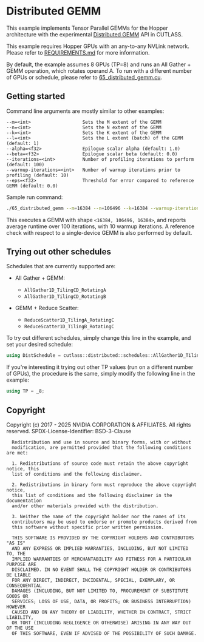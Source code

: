# Distributed GEMM

This example implements Tensor Parallel GEMMs for the Hopper architecture with the experimental
[Distributed GEMM](../../include/cutlass/experimental/distributed) API in CUTLASS.

This example requires Hopper GPUs with an any-to-any NVLink network.
Please refer to [REQUIREMENTS.md](REQUIREMENTS.md) for more information.

By default, the example assumes 8 GPUs (TP=8) and runs an All Gather + GEMM operation, which rotates
operand A. To run with a different number of GPUs or schedule, please refer to
[65_distributed_gemm.cu](65_distributed_gemm.cu).


## Getting started

Command line arguments are mostly similar to other examples:

```
--m=<int>                   Sets the M extent of the GEMM
--n=<int>                   Sets the N extent of the GEMM
--k=<int>                   Sets the K extent of the GEMM
--l=<int>                   Sets the L extent (batch) of the GEMM (default: 1)
--alpha=<f32>               Epilogue scalar alpha (default: 1.0)
--beta=<f32>                Epilogue scalar beta (default: 0.0)
--iterations=<int>          Number of profiling iterations to perform (default: 100)
--warmup-iterations=<int>   Number of warmup iterations prior to profiling (default: 10)
--eps=<f32>                 Threshold for error compared to reference GEMM (default: 0.0)
```

Sample run command:

```bash
./65_distributed_gemm --m=16384 --n=106496 --k=16384 --warmup-iterations=10 --iterations=100
```

This executes a GEMM with shape `<16384, 106496, 16384>`, and reports average runtime
over 100 iterations, with 10 warmup iterations.
A reference check with respect to a single-device GEMM is also performed by default.

## Trying out other schedules

Schedules that are currently supported are:

* All Gather + GEMM:
  * `AllGather1D_TilingCD_RotatingA`
  * `AllGather1D_TilingCD_RotatingB`

* GEMM + Reduce Scatter:
  * `ReduceScatter1D_TilingA_RotatingC`
  * `ReduceScatter1D_TilingB_RotatingC`

To try out different schedules, simply change this line in the example, and set your desired
schedule:

```cpp
using DistSchedule = cutlass::distributed::schedules::AllGather1D_TilingCD_RotatingA<TP>;
```

If you're interesting it trying out other TP values (run on a different number of GPUs), the
procedure is the same, simply modify the following line in the example:

```cpp
using TP = _8;
```

## Copyright

Copyright (c) 2017 - 2025 NVIDIA CORPORATION & AFFILIATES. All rights reserved.
SPDX-License-Identifier: BSD-3-Clause

```
  Redistribution and use in source and binary forms, with or without
  modification, are permitted provided that the following conditions are met:

  1. Redistributions of source code must retain the above copyright notice, this
  list of conditions and the following disclaimer.

  2. Redistributions in binary form must reproduce the above copyright notice,
  this list of conditions and the following disclaimer in the documentation
  and/or other materials provided with the distribution.

  3. Neither the name of the copyright holder nor the names of its
  contributors may be used to endorse or promote products derived from
  this software without specific prior written permission.

  THIS SOFTWARE IS PROVIDED BY THE COPYRIGHT HOLDERS AND CONTRIBUTORS "AS IS"
  AND ANY EXPRESS OR IMPLIED WARRANTIES, INCLUDING, BUT NOT LIMITED TO, THE
  IMPLIED WARRANTIES OF MERCHANTABILITY AND FITNESS FOR A PARTICULAR PURPOSE ARE
  DISCLAIMED. IN NO EVENT SHALL THE COPYRIGHT HOLDER OR CONTRIBUTORS BE LIABLE
  FOR ANY DIRECT, INDIRECT, INCIDENTAL, SPECIAL, EXEMPLARY, OR CONSEQUENTIAL
  DAMAGES (INCLUDING, BUT NOT LIMITED TO, PROCUREMENT OF SUBSTITUTE GOODS OR
  SERVICES; LOSS OF USE, DATA, OR PROFITS; OR BUSINESS INTERRUPTION) HOWEVER
  CAUSED AND ON ANY THEORY OF LIABILITY, WHETHER IN CONTRACT, STRICT LIABILITY,
  OR TORT (INCLUDING NEGLIGENCE OR OTHERWISE) ARISING IN ANY WAY OUT OF THE USE
  OF THIS SOFTWARE, EVEN IF ADVISED OF THE POSSIBILITY OF SUCH DAMAGE.
```

